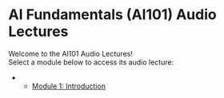 # AI Fundamentals (AI101) Audio Lectures

Welcome to the AI101 Audio Lectures!  
Select a module below to access its audio lecture:

- - [Module 1: Introduction](Audio%20Lectures\Module%201\1.0%20Overview\Module%201%20Introduction.html)

<!-- Add more modules as they become available -->